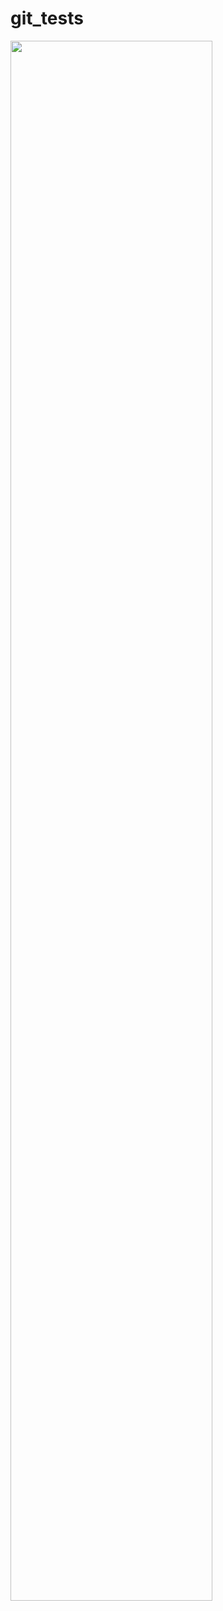 # git_tests
<img width="80%" src="https://user-images.githubusercontent.com/100747182/202380333-7e944838-342c-4e62-ba23-dc0162f65ed9.jpg"/>
